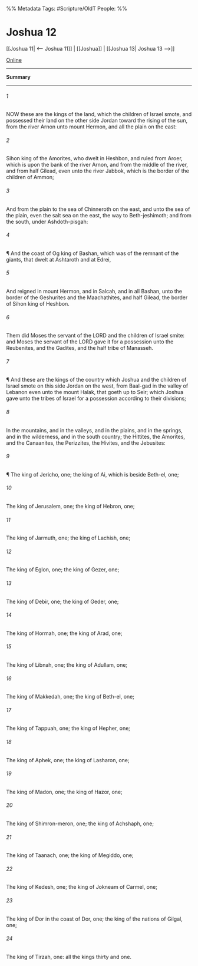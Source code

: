 

%% Metadata
Tags: #Scripture/OldT
People: 
%%
# Joshua 12
[[Joshua 11| <-- Joshua 11]] | [[Joshua]] | [[Joshua 13| Joshua 13 -->]]

[Online](https://churchofjesuschrist.org/study/scriptures/ot/josh/12?lang=eng)

---
__Summary__



---

###### 1
NOW these are the kings of the land, which the children of Israel smote, and possessed their land on the other side Jordan toward the rising of the sun, from the river Arnon unto mount Hermon, and all the plain on the east:
###### 2
Sihon king of the Amorites, who dwelt in Heshbon, and ruled from Aroer, which is upon the bank of the river Arnon, and from the middle of the river, and from half Gilead, even unto the river Jabbok, which is the border of the children of Ammon;
###### 3
And from the plain to the sea of Chinneroth on the east, and unto the sea of the plain, even the salt sea on the east, the way to Beth-jeshimoth; and from the south, under Ashdoth-pisgah:
###### 4
¶ And the coast of Og king of Bashan, which was of the remnant of the giants, that dwelt at Ashtaroth and at Edrei,
###### 5
And reigned in mount Hermon, and in Salcah, and in all Bashan, unto the border of the Geshurites and the Maachathites, and half Gilead, the border of Sihon king of Heshbon.
###### 6
Them did Moses the servant of the LORD and the children of Israel smite: and Moses the servant of the LORD gave it for a possession unto the Reubenites, and the Gadites, and the half tribe of Manasseh.
###### 7
¶ And these are the kings of the country which Joshua and the children of Israel smote on this side Jordan on the west, from Baal-gad in the valley of Lebanon even unto the mount Halak, that goeth up to Seir; which Joshua gave unto the tribes of Israel for a possession according to their divisions;
###### 8
In the mountains, and in the valleys, and in the plains, and in the springs, and in the wilderness, and in the south country; the Hittites, the Amorites, and the Canaanites, the Perizzites, the Hivites, and the Jebusites:
###### 9
¶ The king of Jericho, one; the king of Ai, which is beside Beth-el, one;
###### 10
The king of Jerusalem, one; the king of Hebron, one;
###### 11
The king of Jarmuth, one; the king of Lachish, one;
###### 12
The king of Eglon, one; the king of Gezer, one;
###### 13
The king of Debir, one; the king of Geder, one;
###### 14
The king of Hormah, one; the king of Arad, one;
###### 15
The king of Libnah, one; the king of Adullam, one;
###### 16
The king of Makkedah, one; the king of Beth-el, one;
###### 17
The king of Tappuah, one; the king of Hepher, one;
###### 18
The king of Aphek, one; the king of Lasharon, one;
###### 19
The king of Madon, one; the king of Hazor, one;
###### 20
The king of Shimron-meron, one; the king of Achshaph, one;
###### 21
The king of Taanach, one; the king of Megiddo, one;
###### 22
The king of Kedesh, one; the king of Jokneam of Carmel, one;
###### 23
The king of Dor in the coast of Dor, one; the king of the nations of Gilgal, one;
###### 24
The king of Tirzah, one: all the kings thirty and one.




